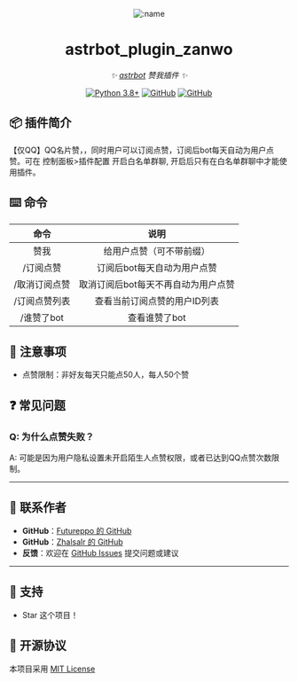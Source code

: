 </div>

<div align="center">

![:name](https://count.getloli.com/@astrbot_plugin_zanwo?name=astrbot_plugin_zanwo&theme=minecraft&padding=7&offset=0&align=top&scale=1&pixelated=1&darkmode=auto)

# astrbot_plugin_zanwo

_✨ [astrbot](https://github.com/AstrBotDevs/AstrBot) 赞我插件 ✨_

[![Python 3.8+](https://img.shields.io/badge/Python-3.8%2B-blue.svg)](https://www.python.org/)
[![GitHub](https://img.shields.io/badge/作者-Futureppo-blue)](https://github.com/Futureppo)
[![GitHub](https://img.shields.io/badge/作者-Zhalslar-blue)](https://github.com/Zhalslar)

</div>

## 📦 插件简介

【仅QQ】QQ名片赞，，同时用户可以订阅点赞，订阅后bot每天自动为用户点赞。可在 控制面板>插件配置 开启白名单群聊, 开启后只有在白名单群聊中才能使用插件。

## ⌨️ 命令

|     命令      |      说明        |
|:-------------:|:------------------------------------:|
|     赞我       | 给用户点赞（可不带前缀）  |
| /订阅点赞      | 订阅后bot每天自动为用户点赞    |
| /取消订阅点赞   | 取消订阅后bot每天不再自动为用户点赞 |
| /订阅点赞列表   | 查看当前订阅点赞的用户ID列表 |
| /谁赞了bot      | 查看谁赞了bot |

## 📌 注意事项

- 点赞限制：非好友每天只能点50人，每人50个赞

## ❓ 常见问题

### Q: 为什么点赞失败？

A: 可能是因为用户隐私设置未开启陌生人点赞权限，或者已达到QQ点赞次数限制。

---

## 🐔 联系作者

- **GitHub**：[Futureppo 的 GitHub](https://github.com/Futureppo)
- **GitHub**：[Zhalsalr 的 GitHub](https://github.com/Zhalsalr)
- **反馈**：欢迎在 [GitHub Issues](https://github.com/Futureppo/astrbot_plugin_zanwo/issues) 提交问题或建议

---

## 🌟 支持

- Star 这个项目！

## 📜 开源协议

本项目采用 [MIT License](LICENSE)
